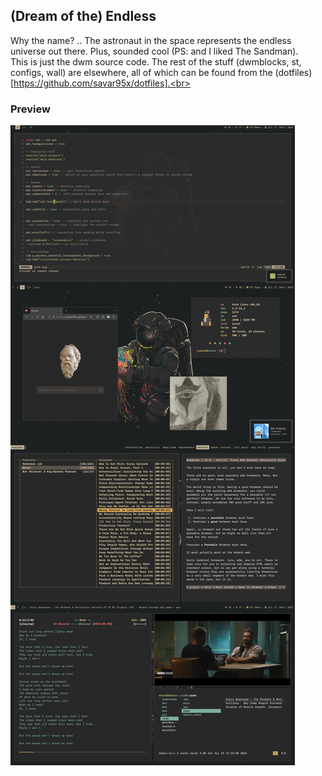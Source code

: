 ## (Dream of the) Endless
Why the name? .. The astronaut in the space represents the endless universe out there. Plus, sounded cool (PS: and I liked The Sandman).<br>
This is just the dwm source code. The rest of the stuff (dwmblocks, st, configs, wall) are elsewhere, all of which can be found from the (dotfiles)[https://github.com/savar95x/dotfiles].<br>
### Preview
<img src=../.assets/endless.png />
